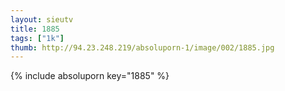 ```yaml
--- 
layout: sieutv
title: 1885
tags: ["1k"]
thumb: http://94.23.248.219/absoluporn-1/image/002/1885.jpg
---
```

{% include absoluporn key="1885" %} 
